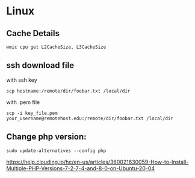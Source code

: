 # Linux

Cache Details
---------------
`wmic cpu get L2CacheSize, L3CacheSize`

ssh download file
------------------
with ssh key
```
scp hostname:/remote/dir/foobar.txt /local/dir
```
with .pem file
```
scp -i key_file.pem your_username@remotehost.edu:/remote/dir/foobar.txt /local/dir
```
Change php version:
-------------------
```
sudo update-alternatives --config php
```
https://help.clouding.io/hc/en-us/articles/360021630059-How-to-Install-Multiple-PHP-Versions-7-2-7-4-and-8-0-on-Ubuntu-20-04
